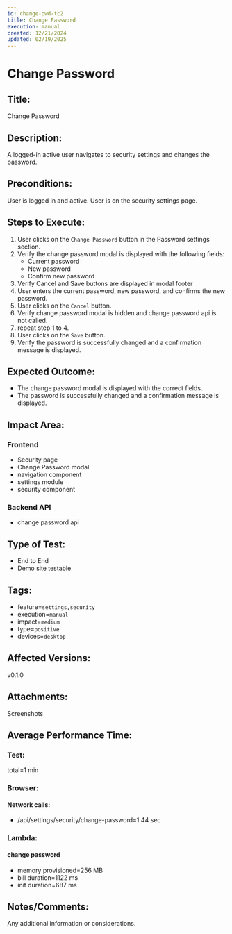 ```yaml
---
id: change-pwd-tc2
title: Change Password
execution: manual
created: 12/21/2024
updated: 02/19/2025
---
```


# Change Password

## Title:

Change Password

## Description:

A logged-in active user navigates to security settings and changes the password.

## Preconditions:

User is logged in and active. User is on the security settings page.

## Steps to Execute:

1. User clicks on the `Change Password` button in the Password settings section.
2. Verify the change password modal is displayed with the following fields:
   - Current password
   - New password
   - Confirm new password
3. Verify Cancel and Save buttons are displayed in modal footer
4. User enters the current password, new password, and confirms the new password.
5. User clicks on the `Cancel` button.
6. Verify change password modal is hidden and change password api is not called.
7. repeat step 1 to 4.
8. User clicks on the `Save` button.
9. Verify the password is successfully changed and a confirmation message is displayed.

## Expected Outcome:

- The change password modal is displayed with the correct fields.
- The password is successfully changed and a confirmation message is displayed.

## Impact Area:

### Frontend

- Security page
- Change Password modal
- navigation component
- settings module
- security component

### Backend API

- change password api

## Type of Test:

- End to End
- Demo site testable

## Tags:

- feature=`settings,security`
- execution=`manual`
- impact=`medium`
- type=`positive`
- devices=`desktop`

## Affected Versions:

v0.1.0

## Attachments:

Screenshots

## Average Performance Time:

### Test:

total=1 min

### Browser:

#### Network calls:

- /api/settings/security/change-password=1.44 sec

### Lambda:

#### change password

- memory provisioned=256 MB
- bill duration=1122 ms
- init duration=687 ms

## Notes/Comments:

Any additional information or considerations.
